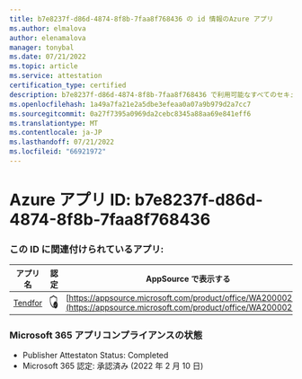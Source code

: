 ```yaml
---
title: b7e8237f-d86d-4874-8f8b-7faa8f768436 の id 情報のAzure アプリ
ms.author: elmalova
author: elenamalova
manager: tonybal
ms.date: 07/21/2022
ms.topic: article
ms.service: attestation
certification_type: certified
description: b7e8237f-d86d-4874-8f8b-7faa8f768436 で利用可能なすべてのセキュリティとコンプライアンス情報。
ms.openlocfilehash: 1a49a7fa21e2a5dbe3efeaa0a07a9b979d2a7cc7
ms.sourcegitcommit: 0a27f7395a0969da2cebc8345a88aa69e841eff6
ms.translationtype: MT
ms.contentlocale: ja-JP
ms.lasthandoff: 07/21/2022
ms.locfileid: "66921972"
---
```

# <a name="azure-app-id-b7e8237f-d86d-4874-8f8b-7faa8f768436"></a>Azure アプリ ID: b7e8237f-d86d-4874-8f8b-7faa8f768436


### <a name="apps-associated-with-this-id"></a>この ID に関連付けられているアプリ:
| **アプリ名** | **認定** | **AppSource で表示する** |
|--------------|---------------|-----------------------|
| [Tendfor](../forward/WA200002996.md) | <img alt="Certified application badge" src="../media/certified-badge.png" height="25" width="25" /> | [https://appsource.microsoft.com/product/office/WA200002996](https://appsource.microsoft.com/product/office/WA200002996) |

### <a name="microsoft-365-app-compliance-status"></a>Microsoft 365 アプリコンプライアンスの状態
- Publisher Attestaton Status: Completed
- Microsoft 365 認定: 承認済み (2022 年 2 月 10 日)
